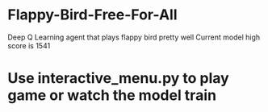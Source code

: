 # Flappy-Bird-Free-For-All
Deep Q Learning agent that plays flappy bird pretty well 
Current model high score is 1541
# Use interactive_menu.py to play game or watch the model train
